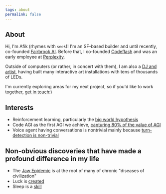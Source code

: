 ```yaml
---
tags: about
permalink: false
---
```

## About
Hi, I'm Afik (rhymes with `seek`)! I'm an SF-based builder and until recently, co-founded [Fairbrook AI](https://fairbrook.ai). Before that, I co-founded [Codeflash](https://codeflash.ai) and was an early employee at [Perplexity](https://perplexity.ai).

Outside of computers (or rather, in concert with them), I am also a [DJ and artist](https://www.instagram.com/aphexcx/), having built many interactive art installations with tens of thousands of LEDs.

I'm currently exploring areas for my next project, so if you'd like to work together, [get in touch](#contact):)


## Interests
- Reinforcement learning, particularly the [big world hypothesis](https://khurramjaved.com/the_big_world_hypothesis.html)
- Code AGI as the first AGI we achieve, [capturing 80% of the value of AGI](https://www.swyx.io/cognition#short-code-timelines-long-agi-timelines)
- Voice agent having conversations is nontrivial mainly because [turn-detection is non-trivial](https://github.com/pipecat-ai/smart-turn)

## Non-obvious discoveries that have made a profound difference in my life
- The [Jaw Epidemic](https://news.stanford.edu/stories/2020/07/toll-shrinking-jaws-human-health) is at the root of many of chronic "diseases of civilization"
- Luck is [created](https://www.swyx.io/create-luck)
- Sleep is a [skill](https://blueprint.bryanjohnson.com/blogs/news/how-i-fixed-my-terrible-sleep)
